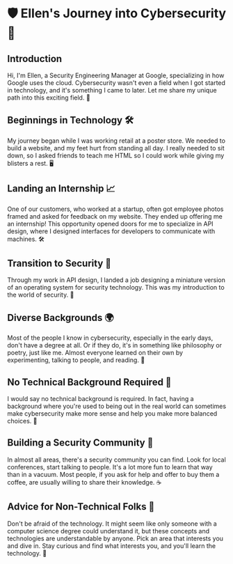 # 🛡️ Ellen's Journey into Cybersecurity 🚀

## Introduction
Hi, I'm Ellen, a Security Engineering Manager at Google, specializing in how Google uses the cloud. Cybersecurity wasn't even a field when I got started in technology, and it's something I came to later. Let me share my unique path into this exciting field. 🌟

## Beginnings in Technology 🛠️
My journey began while I was working retail at a poster store. We needed to build a website, and my feet hurt from standing all day. I really needed to sit down, so I asked friends to teach me HTML so I could work while giving my blisters a rest. 🖥️

## Landing an Internship 📈
One of our customers, who worked at a startup, often got employee photos framed and asked for feedback on my website. They ended up offering me an internship! This opportunity opened doors for me to specialize in API design, where I designed interfaces for developers to communicate with machines. 🛠️

## Transition to Security 🔐
Through my work in API design, I landed a job designing a miniature version of an operating system for security technology. This was my introduction to the world of security. 🎯

## Diverse Backgrounds 🌍
Most of the people I know in cybersecurity, especially in the early days, don't have a degree at all. Or if they do, it's in something like philosophy or poetry, just like me. Almost everyone learned on their own by experimenting, talking to people, and reading. 🌱

## No Technical Background Required 🚫
I would say no technical background is required. In fact, having a background where you're used to being out in the real world can sometimes make cybersecurity make more sense and help you make more balanced choices. 🧠

## Building a Security Community 🤝
In almost all areas, there's a security community you can find. Look for local conferences, start talking to people. It's a lot more fun to learn that way than in a vacuum. Most people, if you ask for help and offer to buy them a coffee, are usually willing to share their knowledge. ☕️

## Advice for Non-Technical Folks 🌟
Don't be afraid of the technology. It might seem like only someone with a computer science degree could understand it, but these concepts and technologies are understandable by anyone. Pick an area that interests you and dive in. Stay curious and find what interests you, and you'll learn the technology. 🚀

